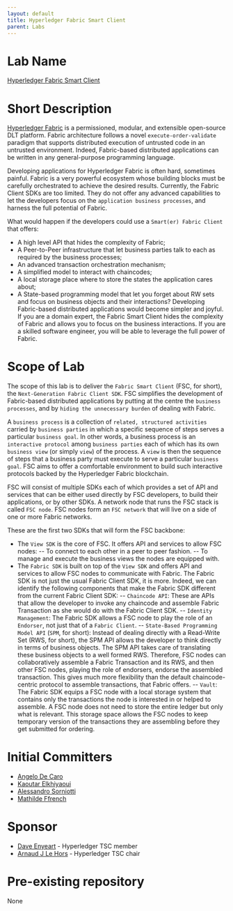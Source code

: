 ```yaml
---
layout: default
title: Hyperledger Fabric Smart Client
parent: Labs
---
```

# Lab Name

[Hyperledger Fabric Smart Client](https://github.com/hyperledger-labs/fabric-smart-client)

# Short Description

[Hyperledger Fabric]('https://www.hyperledger.org/use/fabric') is a permissioned, modular, and extensible open-source DLT platform. Fabric architecture follows a novel `execute-order-validate` paradigm that supports distributed execution of untrusted code in an untrusted environment. Indeed, Fabric-based distributed applications can be written in any general-purpose programming language.  

Developing applications for Hyperledger Fabric is often hard, sometimes painful. Fabric is a very powerful ecosystem whose building blocks must be carefully orchestrated to achieve the desired results. Currently, the Fabric Client SDKs are too limited. They do not offer any advanced capabilities to let the developers focus on the `application business processes`, and harness the full potential of Fabric.

What would happen if the developers could use a `Smart(er) Fabric Client` that offers:
- A high level API that hides the complexity of Fabric;
- A Peer-to-Peer infrastructure that let business parties talk to each as required by the business processes;
- An advanced transaction orchestration mechanism;
- A simplified model to interact with chaincodes;
- A local storage place where to store the states the application cares about;
- A State-based programming model that let you forget about RW sets and focus on business objects and their interactions?
Developing Fabric-based distributed applications would become simpler and joyful.
If you are a domain expert, the Fabric Smart Client hides the complexity of Fabric and allows you to focus on the business interactions.
If you are a skilled software engineer, you will be able to leverage the full power of Fabric.

# Scope of Lab

The scope of this lab is to deliver the `Fabric Smart Client` (FSC, for short), the `Next-Generation Fabric Client SDK`. FSC simplifies the development of Fabric-based distributed applications by putting at the centre the `business processes`, and by `hiding the unnecessary burden` of dealing with Fabric.

A `business process` is a collection of `related, structured activities` carried by `business parties` in which a specific sequence of steps serves a particular `business goal`. In other words, a business process is an `interactive protocol` among `business parties` each of which has its own `business view` (or simply `view`) of the process. A `view` is then the sequence of steps that a business party must execute to serve a particular `business goal`.
FSC aims to offer a comfortable environment to build such interactive protocols backed by the Hyperledger Fabric blockchain.

FSC will consist of multiple SDKs each of which provides a set of API and services that can be either used directly by FSC developers, to build their applications, or by other SDKs. A network node that runs the FSC stack is called `FSC node`. FSC nodes form an `FSC network` that will live on a side of one or more Fabric networks.

These are the first two SDKs that will form the FSC backbone:
- The `View SDK` is the core of FSC. It offers API and services to allow FSC nodes:
-- To connect to each other in a peer to peer fashion.
-- To manage and execute the business views the nodes are equipped with.
- The `Fabric SDK` is built on top of the `View SDK` and offers API and services to allow FSC nodes to communicate with Fabric. The Fabric SDK is not just the usual Fabric Client SDK, it is more. Indeed, we can identify the following components that make the Fabric SDK different from the current Fabric Client SDK:
-- `Chaincode API`: These are APIs that allow the developer to invoke any chaincode and assemble Fabric Transaction as she would do with the Fabric Client SDK.
-- `Identity Management`: The Fabric SDK allows a FSC node to play the role of an `Endorser`, not just that of a `Fabric Client`.
-- `State-Based Programming Model API` (`SPM`, for short): Instead of dealing directly with a Read-Write Set (RWS, for short), the SPM API allows the developer to think directly in terms of business objects. The SPM API takes care of translating these business objects to a well formed RWS. Therefore, FSC nodes can collaboratively assemble a Fabric Transaction and its RWS, and then other FSC nodes, playing the role of endorsers, endorse the assembled transaction. This gives much more flexibility than the default chaincode-centric protocol to assemble transactions, that Fabric offers.
-- `Vault`: The Fabric SDK equips a FSC node with a local storage system that contains only the transactions the node is interested in or helped to assemble. A FSC node does not need to store the entire ledger but only what is relevant. This storage space allows the FSC nodes to keep temporary version of the transactions they are assembling before they get submitted for ordering.

# Initial Committers

- [Angelo De Caro](`https://github.com/adecaro`)
- [Kaoutar Elkhiyaoui](`https://github.com/KElkhiyaoui`)
- [Alessandro Sorniotti](`https://github.com/ale-linux`)
- [Mathilde Ffrench](`https://github.com/mffrench`)

# Sponsor

- [Dave Enyeart](https://github.com/denyeart) - Hyperledger TSC member
- [Arnaud J Le Hors](https://github.com/lehors) - Hyperledger TSC chair

# Pre-existing repository

None

